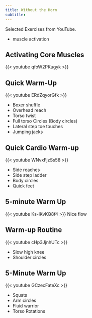 ```yaml
---
title: Without the Horn
subtitle:
---
```


Selected Exercises from YouTube.

- muscle activation

## Activating Core Muscles

{{< youtube qfoW2PKugyk >}}

## Quick Warm-Up
{{< youtube ERdZqyorGfk >}}

- Boxer shuffle
- Overhead reach
- Torso twist
- Full torso Circles (Body circles)
- Lateral step toe touches
- Jumping jacks

## Quick Cardio Warm-up
{{< youtube WNvxFjzSs58 >}}
- Side reaches
- Side step ladder
- Body circles
- Quick feet



## 5-minute Warm Up

{{< youtube Ks-lKvKQ8f4 >}}
Nice flow

## Warm-up Routine
{{< youtube cHp3JjnhUTc >}}
- Slow high knee
- Shoulder circles

## 5-Minute Warm Up
{{< youtube GCzecFateXc >}}
- Squats
- Arm circles
- Fluid warrior
- Torso Rotations
